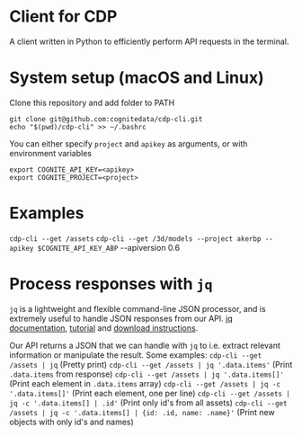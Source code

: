 # Client for CDP
A client written in Python to efficiently perform API requests in the terminal.
# System setup (macOS and Linux)
Clone this repository and add folder to PATH
```
git clone git@github.com:cognitedata/cdp-cli.git
echo "$(pwd)/cdp-cli" >> ~/.bashrc
```
You can either specify `project` and `apikey` as arguments, or with environment variables
```
export COGNITE_API_KEY=<apikey>
export COGNITE_PROJECT=<project>
```
# Examples
`cdp-cli --get /assets`
`cdp-cli --get /3d/models --project akerbp --apikey $COGNITE_API_KEY_ABP` --apiversion 0.6

# Process responses with `jq`
`jq` is a lightweight and flexible command-line JSON processor, and is extremely useful to handle JSON responses from our API.
[jq documentation](https://stedolan.github.io/jq/), [tutorial](https://stedolan.github.io/jq/tutorial/) and [download instructions](https://stedolan.github.io/jq/download/).

Our API returns a JSON that we can handle with `jq` to i.e. extract relevant information or manipulate the result. Some examples:
`cdp-cli --get /assets | jq` (Pretty print)
`cdp-cli --get /assets | jq '.data.items'` (Print `.data.items` from response)
`cdp-cli --get /assets | jq '.data.items[]'` (Print each element in `.data.items` array)
`cdp-cli --get /assets | jq -c '.data.items[]'` (Print each element, one per line)
`cdp-cli --get /assets | jq -c '.data.items[] | .id'` (Print only id's from all assets)
`cdp-cli --get /assets | jq -c '.data.items[] | {id: .id, name: .name}'` (Print new objects with only id's and names)
